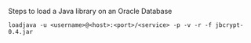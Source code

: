Steps to load a Java library on an Oracle Database

```
loadjava -u <username>@<host>:<port>/<service> -p -v -r -f jbcrypt-0.4.jar
```
